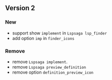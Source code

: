 ## Version 2

### New

- support show `implement` in `Lspsaga lsp_finder`
- add option `imp` in `finder_icons`

### Remove

- remove `Lspsaga implement`.
- remove `Lspsaga preview_definition`
- remove option `definition_preview_icon`
